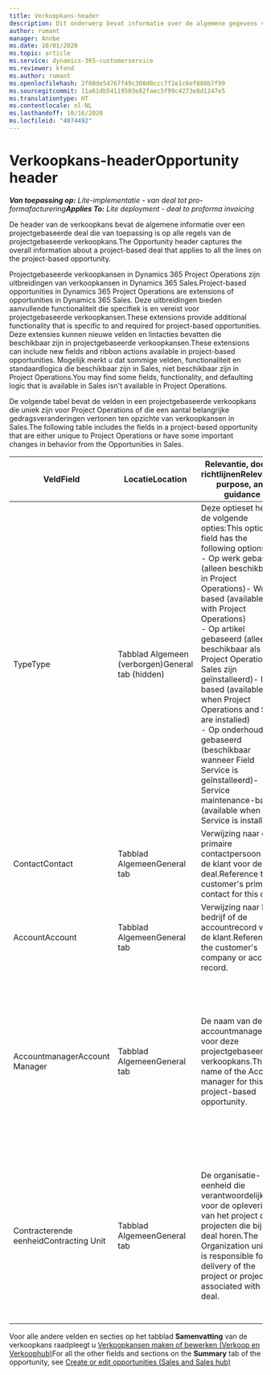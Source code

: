 ```yaml
---
title: Verkoopkans-header
description: Dit onderwerp bevat informatie over de algemene gegevens voor projectgebaseerde deals en de regels voor projectgebaseerde verkoopkansen.
author: rumant
manager: Annbe
ms.date: 10/01/2020
ms.topic: article
ms.service: dynamics-365-customerservice
ms.reviewer: kfend
ms.author: rumant
ms.openlocfilehash: 2f08de54767f49c308d0ccc7f2e1c6ef880b7f99
ms.sourcegitcommit: 11a61db54119503e82faec5f99c4273e8d1247e5
ms.translationtype: HT
ms.contentlocale: nl-NL
ms.lasthandoff: 10/16/2020
ms.locfileid: "4074492"
---
```

# <a name="opportunity-header"></a><span data-ttu-id="00244-103">Verkoopkans-header</span><span class="sxs-lookup"><span data-stu-id="00244-103">Opportunity header</span></span>

<span data-ttu-id="00244-104">_**Van toepassing op:** Lite-implementatie - van deal tot pro-formafacturering_</span><span class="sxs-lookup"><span data-stu-id="00244-104">_**Applies To:** Lite deployment - deal to proforma invoicing_</span></span>

<span data-ttu-id="00244-105">De header van de verkoopkans bevat de algemene informatie over een projectgebaseerde deal die van toepassing is op alle regels van de projectgebaseerde verkoopkans.</span><span class="sxs-lookup"><span data-stu-id="00244-105">The Opportunity header captures the overall information about a project-based deal that applies to all the lines on the project-based opportunity.</span></span>

<span data-ttu-id="00244-106">Projectgebaseerde verkoopkansen in Dynamics 365 Project Operations zijn uitbreidingen van verkoopkansen in Dynamics 365 Sales.</span><span class="sxs-lookup"><span data-stu-id="00244-106">Project-based opportunities in Dynamics 365 Project Operations are extensions of opportunities in Dynamics 365 Sales.</span></span> <span data-ttu-id="00244-107">Deze uitbreidingen bieden aanvullende functionaliteit die specifiek is en vereist voor projectgebaseerde verkoopkansen.</span><span class="sxs-lookup"><span data-stu-id="00244-107">These extensions provide additional functionality that is specific to and required for project-based opportunities.</span></span> <span data-ttu-id="00244-108">Deze extensies kunnen nieuwe velden en lintacties bevatten die beschikbaar zijn in projectgebaseerde verkoopkansen.</span><span class="sxs-lookup"><span data-stu-id="00244-108">These extensions can include new fields and ribbon actions available in project-based opportunities.</span></span> <span data-ttu-id="00244-109">Mogelijk merkt u dat sommige velden, functionaliteit en standaardlogica die beschikbaar zijn in Sales, niet beschikbaar zijn in Project Operations.</span><span class="sxs-lookup"><span data-stu-id="00244-109">You may find some fields, functionality, and defaulting logic that is available in Sales isn't available in Project Operations.</span></span>

<span data-ttu-id="00244-110">De volgende tabel bevat de velden in een projectgebaseerde verkoopkans die uniek zijn voor Project Operations of die een aantal belangrijke gedragsveranderingen vertonen ten opzichte van verkoopkansen in Sales.</span><span class="sxs-lookup"><span data-stu-id="00244-110">The following table includes the fields in a project-based opportunity that are either unique to Project Operations or have some important changes in behavior from the Opportunities in Sales.</span></span>

| <span data-ttu-id="00244-111">**Veld**</span><span class="sxs-lookup"><span data-stu-id="00244-111">**Field**</span></span> | <span data-ttu-id="00244-112">**Locatie**</span><span class="sxs-lookup"><span data-stu-id="00244-112">**Location**</span></span> | <span data-ttu-id="00244-113">**Relevantie, doel en richtlijnen**</span><span class="sxs-lookup"><span data-stu-id="00244-113">**Relevance, purpose, and guidance**</span></span> | <span data-ttu-id="00244-114">**Downstreamimpact**</span><span class="sxs-lookup"><span data-stu-id="00244-114">**Downstream impact**</span></span> |
| --- | --- | --- | --- |
| <span data-ttu-id="00244-115">Type</span><span class="sxs-lookup"><span data-stu-id="00244-115">Type</span></span> | <span data-ttu-id="00244-116">Tabblad Algemeen (verborgen)</span><span class="sxs-lookup"><span data-stu-id="00244-116">General tab (hidden)</span></span> | <span data-ttu-id="00244-117">Deze optieset heeft de volgende opties:</span><span class="sxs-lookup"><span data-stu-id="00244-117">This option set field has the following options:</span></span></br><span data-ttu-id="00244-118">- Op werk gebaseerd (alleen beschikbaar in Project Operations)</span><span class="sxs-lookup"><span data-stu-id="00244-118">- Work-based (available only with Project Operations)</span></span></br><span data-ttu-id="00244-119">- Op artikel gebaseerd (alleen beschikbaar als Project Operations en Sales zijn geïnstalleerd)</span><span class="sxs-lookup"><span data-stu-id="00244-119">- Item-based (available only when Project Operations and Sales are installed)</span></span></br><span data-ttu-id="00244-120">- Op onderhoud gebaseerd (beschikbaar wanneer Field Service is geïnstalleerd)</span><span class="sxs-lookup"><span data-stu-id="00244-120">- Service maintenance-based (available when Field Service is installed)</span></span> | <span data-ttu-id="00244-121">Wanneer u Project Operations gebruikt, wordt deze veldwaarde automatisch ingesteld op **Op werk gebaseerd** waardoor de verkoopkans wordt ingedeeld als projectgebaseerd.</span><span class="sxs-lookup"><span data-stu-id="00244-121">When you use Project Operations, this field value is automatically set to **Work-based** which classifies the Opportunity as project-based.</span></span> <span data-ttu-id="00244-122">Een verkoopkans moet projectgebaseerd zijn om alle projectspecifieke uitbreidingen en functionaliteit in het downstream-verkoopproces voor deze deal in te schakelen.</span><span class="sxs-lookup"><span data-stu-id="00244-122">An Opportunity should be project-based to enable all project-specific extensions and functionality in the downstream sales process for this deal.</span></span> |
| <span data-ttu-id="00244-123">Contact</span><span class="sxs-lookup"><span data-stu-id="00244-123">Contact</span></span> | <span data-ttu-id="00244-124">Tabblad Algemeen</span><span class="sxs-lookup"><span data-stu-id="00244-124">General tab</span></span> | <span data-ttu-id="00244-125">Verwijzing naar de primaire contactpersoon van de klant voor deze deal.</span><span class="sxs-lookup"><span data-stu-id="00244-125">Reference to the customer's primary contact for this deal.</span></span> | |
| <span data-ttu-id="00244-126">Account</span><span class="sxs-lookup"><span data-stu-id="00244-126">Account</span></span> | <span data-ttu-id="00244-127">Tabblad Algemeen</span><span class="sxs-lookup"><span data-stu-id="00244-127">General tab</span></span> | <span data-ttu-id="00244-128">Verwijzing naar het bedrijf of de accountrecord van de klant.</span><span class="sxs-lookup"><span data-stu-id="00244-128">Reference to the customer's company or account record.</span></span> | |
| <span data-ttu-id="00244-129">Accountmanager</span><span class="sxs-lookup"><span data-stu-id="00244-129">Account Manager</span></span> | <span data-ttu-id="00244-130">Tabblad Algemeen</span><span class="sxs-lookup"><span data-stu-id="00244-130">General tab</span></span> | <span data-ttu-id="00244-131">De naam van de accountmanager voor deze projectgebaseerde verkoopkans.</span><span class="sxs-lookup"><span data-stu-id="00244-131">The name of the Account manager for this project-based opportunity.</span></span> | <span data-ttu-id="00244-132">De accountmanager is verantwoordelijk voor het beheren van de relatie met de klant tot aan de afronding van dit project.</span><span class="sxs-lookup"><span data-stu-id="00244-132">The Account manager is responsible for managing the relationship with the customer through the completion of this project.</span></span> <span data-ttu-id="00244-133">De contracterende eenheid wordt standaard ingesteld op basis van de record met boekbare resources die is gekoppeld aan de accountmanager.</span><span class="sxs-lookup"><span data-stu-id="00244-133">Based on the bookable resource record tied to the Account manager, the contracting unit is defaulted.</span></span> |
| <span data-ttu-id="00244-134">Contracterende eenheid</span><span class="sxs-lookup"><span data-stu-id="00244-134">Contracting Unit</span></span> | <span data-ttu-id="00244-135">Tabblad Algemeen</span><span class="sxs-lookup"><span data-stu-id="00244-135">General tab</span></span> | <span data-ttu-id="00244-136">De organisatie-eenheid die verantwoordelijk is voor de oplevering van het project of de projecten die bij deze deal horen.</span><span class="sxs-lookup"><span data-stu-id="00244-136">The Organization unit that is responsible for the delivery of the project or projects associated with this deal.</span></span> | <span data-ttu-id="00244-137">De contracterende eenheid is de divisie van het bedrijf dat de projecten zal voltooien nadat de deal is gesloten.</span><span class="sxs-lookup"><span data-stu-id="00244-137">The contracting unit is the division of the company that will complete the project(s) after the deal is closed.</span></span> <span data-ttu-id="00244-138">Elke contracterende eenheid heeft een valuta en deze valuta wordt gebruikt om de geschatte en werkelijke kosten te rapporteren die tijdens het project zijn gemaakt.</span><span class="sxs-lookup"><span data-stu-id="00244-138">Every contracting unit has a currency, and this currency is used to report estimated and actual costs incurred during the project.</span></span> |

<span data-ttu-id="00244-139">Voor alle andere velden en secties op het tabblad **Samenvatting** van de verkoopkans raadpleegt u [Verkoopkansen maken of bewerken (Verkoop en Verkoophub)](https://docs.microsoft.com/dynamics365/sales-enterprise/create-edit-opportunity-sales)</span><span class="sxs-lookup"><span data-stu-id="00244-139">For all the other fields and sections on the **Summary** tab of the opportunity, see [Create or edit opportunities (Sales and Sales hub)](https://docs.microsoft.com/dynamics365/sales-enterprise/create-edit-opportunity-sales)</span></span>
